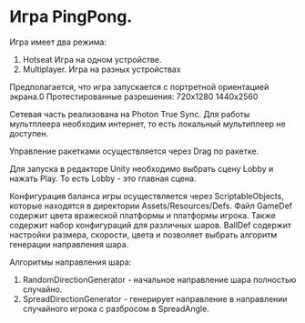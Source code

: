 # Игра PingPong.

Игра имеет два режима: 
1. Hotseat
	Игра на одном устройстве.
2. Multiplayer.
	Игра на разных устройствах

Предполагается, что игра запускается с портретной ориентацией экрана.0
Протестированные разрешения:
720x1280
1440x2560

Сетевая часть реализована на Photon True Sync. Для работы мультплеера необходим интернет, то есть локальный мультиплеер не доступен.

Управление ракетками осуществляется через Drag по ракетке.

Для запуска в редакторе Unity необходимо выбрать сцену Lobby и нажать Play. То есть Lobby - это главная сцена.

Конфигурация баланса игры осуществляется через ScriptableObjects, которые находятся в директории Assets/Resources/Defs.
Файл GameDef содержит цвета вражеской платформы и платформы игрока. Также содержит набор конфигураций для различных шаров.
BallDef содержит настройки размера, скорости, цвета и позволяет выбрать алгоритм генерации направления шара.

Алгоритмы направления шара:
1. RandomDirectionGenerator - начальное направление шара полностью случайно.
2. SpreadDirectionGenerator - генерирует направление в направлении случайного игрока с разбросом в SpreadAngle.


